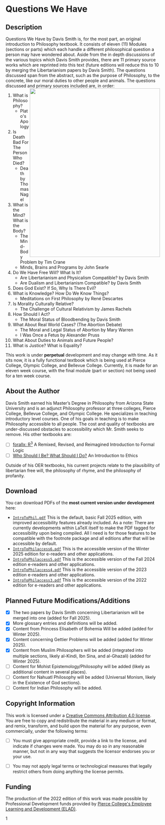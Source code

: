 # Questions We Have
## Description 
Questions We Have by Davis Smith is, for the most part, an original introduction to Philosophy textbook. It consists of eleven (11) Modules (sections or parts) 
which each handle a different philosophical question a person may have wondered about. Aside from the in depth discussions of the various topics which Davis Smith 
provides, there are 11 primary source works which are reprinted into this text (future editions will reduce this to 10 by merging the Libertarianism papers by Davis Smith). The questions discussed span from the abstract, such as the purpose of Philosophy, 
to the concrete, like our moral duties to other people and animals. The questions discussed and primary sources included are, in order:<img style="background-image;width:425px;height:550px" url="https://github.com/ProfDavisSmith/QuestionsWeHave/blob/main/IntroToPhil.pdf" src="https://github.com/ProfDavisSmith/QuestionsWeHave/blob/main/Questions%20We%20Have%20cover%20image%208.png" align="right"/><BR right/>
1. What is Philosophy?
   * Plato's Apology
3. Is Death Bad For The Person Who Died?
   * Death by Thomas Nagel
5. What is the Mind? What is the Body?
   * The Mind-Body Problem by Tim Crane
   * Minds, Brains and Programs by John Searle
7. Do We Have Free Will? What Is It?
   * Are Libertarianism and Physicalism Compatible? by Davis Smith
   * Are Dualism and Libertarianism Compatible? by Davis Smith
9. Does God Exist? If So, Why Is There Evil?
10. What is Knowledge? How Do We Know Things?
    * Meditations on First Philosophy by René Descartes
12. Is Morality Culturally Relative?
    * The Challenge of Cultural Relativism by James Rachels
14. How Should I Act?
    * The Moral Status of Bloodbending by Davis Smith
16. What About Real World Cases? (The Abortion Debate)
    * The Moral and Legal Status of Abortion by Mary Warren
    * I Was Once a Fetus by Alexander Pruss
18. What About Duties to Animals and Future People?
19. What is Justice? What is Equality?

This work is under **perpetual** development and may change with time. As it sits now, it is a fully functional textbook which is being used at Pierce College, Olympic College, and Bellevue College. 
Currently, it is made for an eleven week course, with the final module (part or section) not being used for a ten week course. 

## About the Author

Davis Smith earned his Master’s Degree in Philosophy from Arizona State University and is an adjunct Philosophy professor at three colleges, Pierce College, Bellevue College, and Olympic College. 
He specializes in teaching introductory level courses. One of his goals in teaching is to make Philosophy
accessible to all people. The cost and quality of textbooks are under-discussed obstacles to accessibility which Mr. Smith seeks to remove. His other textbooks are: 

- [ ] [forallx: R<sup>3</sup>](https://github.com/ProfDavisSmith/forallxR3#readme) A Remixed, Revised, and Reimagined Introduction to Formal Logic
- [ ] [Who Should I Be? What Should I Do?](https://github.com/ProfDavisSmith/WSIBWSID#readme) An Introduction to Ethics

Outside of his OER textbooks, his current projects relate to the plausibility of libertarian free will, the philosophy of rhyme, and the philosophy of profanity.

## Download 
You can download PDFs of the **most current version under development** here:

- [`IntroToPhil.pdf`](https://github.com/ProfDavisSmith/QuestionsWeHave/blob/main/IntroToPhilcompressed2.pdf)
  This is the default, basic Fall 2025 edition, with improved accessibility features already included. As a note: There are currently developments within LaTeX itself to make the PDF tagged for accessibility upon being compiled. All I need is for those features to be compatible with the footnote package and all editions after that will be accessible by default.
- [`IntroToPhilaccess6.pdf`](https://github.com/ProfDavisSmith/QuestionsWeHave/blob/main/IntroToPhilaccess6.pdf)
  This is the accessible version of the Winter 2025 edition for e-readers and other applications.
- [`IntroToPhilaccess5.pdf`](https://github.com/ProfDavisSmith/QuestionsWeHave/blob/main/IntroToPhilaccess5.pdf)
  This is the accessible version of the Fall 2024 edition e-readers and other applications.
- [`IntroToPhilaccess4.pdf`](https://github.com/ProfDavisSmith/QuestionsWeHave/blob/main/IntroToPhilaccess4.pdf)
  This is the accessible version of the 2023 edition e-readers and other applications.
- [`IntroToPhilaccess3.pdf`](https://github.com/ProfDavisSmith/QuestionsWeHave/blob/main/IntroToPhilaccess3.pdf)
  This is the accessible version of the 2022 edition for e-readers and other applications.

## Planned Future Modifications/Additions

- [X] The two papers by Davis Smith concerning Libertarianism will be merged into one (added for Fall 2025).
- [X] More glossary entries and definitions will be added.
- [X] Content from Princess Elisabeth of Bohemia Will be added (added for Winter 2025).
- [X] Content concerning Gettier Problems will be added (added for Winter 2025).
- [X] Content from Muslim Philosophers will be added (integrated into multiple sections, likely al-Kindi, Ibn Sina, and al-Ghazali) (added for Winter 2025).
- [ ] Content for Mohist Epistemology/Philosophy will be added (likely as additional content in several places). 
- [ ] Content for Nahuatl Philosophy will be added (Universal Monism, likely in the Existence of God sections).
- [ ] Content for Indian Philosophy will be added.

## Copyright Information
This work is licensed under a [Creative Commons Attribution 4.0 license](https://creativecommons.org/licenses/by/4.0/). You are free to copy and redistribute the material in any medium or format, and remix, transform, and build
upon the material for any purpose, even commercially, under
the following terms:
- [ ] You must give appropriate credit, provide a link to the
license, and indicate if changes were made. You may do
so in any reasonable manner, but not in any way that
suggests the licensor endorses you or your use.
- [ ] You may not apply legal terms or technological measures
that legally restrict others from doing anything the license
permits.


## Funding
The production of the 2022 edition of this work was made possible by Professional Development funds provided by [Pierce College's Employee Learning and Development (ELAD)](https://www.pierce.ctc.edu/elad).

1
